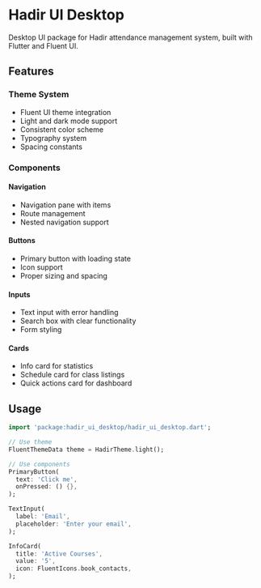 # Hadir UI Desktop

Desktop UI package for Hadir attendance management system, built with Flutter and Fluent UI.

## Features

### Theme System

- Fluent UI theme integration
- Light and dark mode support
- Consistent color scheme
- Typography system
- Spacing constants

### Components

#### Navigation

- Navigation pane with items
- Route management
- Nested navigation support

#### Buttons

- Primary button with loading state
- Icon support
- Proper sizing and spacing

#### Inputs

- Text input with error handling
- Search box with clear functionality
- Form styling

#### Cards

- Info card for statistics
- Schedule card for class listings
- Quick actions card for dashboard

## Usage

```dart
import 'package:hadir_ui_desktop/hadir_ui_desktop.dart';

// Use theme
FluentThemeData theme = HadirTheme.light();

// Use components
PrimaryButton(
  text: 'Click me',
  onPressed: () {},
);

TextInput(
  label: 'Email',
  placeholder: 'Enter your email',
);

InfoCard(
  title: 'Active Courses',
  value: '5',
  icon: FluentIcons.book_contacts,
);
